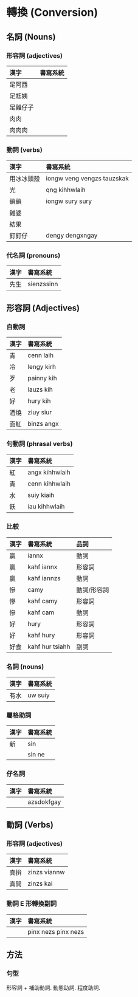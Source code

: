 # 轉換 (Conversion)

## 名詞 (Nouns)

### 形容詞 (adjectives)

| 漢字 | 書寫系統 |
| :--- | :--- |
| 足阿西 ||
| 足尪姨 ||
| 足雞仔子 ||
| 肉肉 ||
| 肉肉肉 ||

### 動詞 (verbs)

| 漢字 | 書寫系統 |
| :--- | :--- |
| 用冰冰頭殼 | iongw veng vengzs tauzskak |
| 光 | qng kihhwlaih |
| 鎖鎖 | iongw sury sury |
| 雞婆 ||
| 結果 ||
| 釘釘仔 | dengy dengxngay |

### 代名詞 (pronouns)

| 漢字 | 書寫系統 |
| :--- | :--- |
| 先生 | sienzssinn |

## 形容詞 (Adjectives)

### 自動詞

| 漢字 | 書寫系統 |
| :--- | :--- |
| 青 | cenn laih |
| 冷 | lengy kirh |
| 歹 | painny kih |
| 老 | lauzs kih |
| 好 | hury kih |
| 酒燒 | ziuy siur |
| 面紅 | binzs angx |

### 句動詞 (phrasal verbs)

| 漢字 | 書寫系統 |
| :--- | :--- |
| 紅 | angx kihhwlaih |
| 青 | cenn kihhwlaih |
| 水 | suiy kiaih |
| 飫 | iau kihhwlaih |

### 比較

| 漢字 | 書寫系統 | 品詞 |
| :--- | :--- | :--- |
| 贏 | iannx | 動詞 |
| 贏 | kahf iannx | 形容詞 |
| 贏 | kahf iannzs | 動詞 |
| 慘 | camy | 動詞/形容詞 |
| 慘 | kahf camy | 形容詞 |
| 慘 | kahf cam | 動詞 |
| 好 | hury | 形容詞 |
| 好 | kahf hury | 形容詞 |
| 好食 | kahf hur tsiahh | 副詞 |

### 名詞 (nouns)

| 漢字 | 書寫系統 |
| :--- | :--- |
| 有水 | uw suiy |

### 屬格助詞

| 漢字 | 書寫系統 |
| :--- | :--- |
| 新 | sin |
|| sin ne |

### 仔名詞

| 漢字 | 書寫系統 |
| :--- | :--- |
|| azsdokfgay |

## 動詞 (Verbs)

### 形容詞 (adjectives)

| 漢字 | 書寫系統 |
| :--- | :--- |
| 真拚 | zinzs viannw |
| 真開 | zinzs kai |

### 動詞 E 形轉換副詞

| 漢字 | 書寫系統 |
| :--- | :--- |
|| pinx nezs pinx nezs |

## 方法

### 句型

形容詞 + 補助動詞. 動態助詞. 程度助詞.
